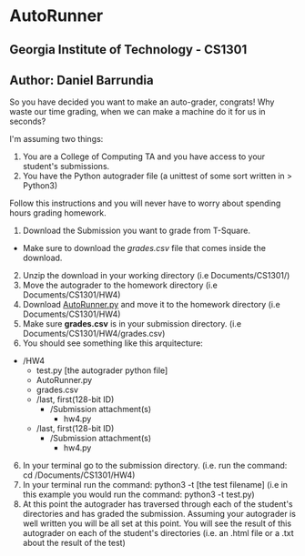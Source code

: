#  AutoRunner
## Georgia Institute of Technology - CS1301
## Author: Daniel Barrundia

So you have decided you want to make an auto-grader, congrats! Why waste our time grading, when we can make a machine do it for us in seconds?

I'm assuming two things:
1. You are a College of Computing TA and you have access to your student's submissions.
2. You have the Python autograder file (a unittest of some sort written in > Python3)

Follow this instructions and you will never have to worry about spending hours grading homework.


1. Download the Submission you want to grade from T-Square.
  * Make sure to download the *grades.csv* file that comes inside the download.
2. Unzip the download in your working directory (i.e Documents/CS1301/)
3. Move the autograder to the homework directory (i.e Documents/CS1301/HW4)
4. Download [AutoRunner.py](https://github.com/dbarrundia3/autorunner/archive/master.zip) and move it to the homework directory (i.e Documents/CS1301/HW4)
4. Make sure **grades.csv** is in your submission directory. (i.e Documents/CS1301/HW4/grades.csv)
5. You should see something like this arquitecture:</br>
* /HW4
  * test.py [the autograder python file]
  * AutoRunner.py
  * grades.csv
  * /last, first(128-bit ID)
    * /Submission attachment(s)
      * hw4.py
  * /last, first(128-bit ID)
    * /Submission attachment(s)
      * hw4.py

6. In your terminal go to the submission directory. (i.e. run the command: cd /Documents/CS1301/HW4)
7. In your terminal run the command: python3 -t [the test filename]  (i.e in this example you would run the command: python3 -t test.py)
8. At this point the autograder has traversed through each of the student's directories and has graded the submission. Assuming your autograder is well written you will be all set at this point. You will see the result of this autograder on each of the student's directories (i.e. an .html file or a .txt about the result of the test)